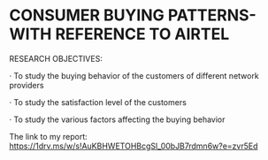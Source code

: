# CONSUMER BUYING PATTERNS-WITH REFERENCE TO AIRTEL

RESEARCH OBJECTIVES:

· To study the buying behavior of the customers of different network providers

· To study the satisfaction level of the customers

· To study the various factors affecting the buying behavior


The link to my report:
https://1drv.ms/w/s!AuKBHWETOHBcgSl_00bJB7rdmn6w?e=zvr5Ed
